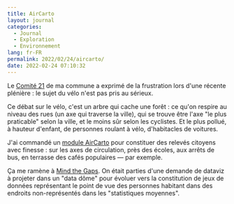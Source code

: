 ```yaml
---
title: AirCarto
layout: journal
categories:
  - Journal
  - Exploration
  - Environnement
lang: fr-FR
permalink: 2022/02/24/aircarto/
date: 2022-02-24 07:10:32
---
```


Le [Comité 21](http://www.mairie-crest.fr/Le-Comite-consultatif-Agenda-21.html) de ma commune a exprimé de la frustration lors d'une récente plénière : le sujet du vélo n'est pas pris au sérieux.

Ce débat sur le vélo, c'est un arbre qui cache une forêt : ce qu'on respire au niveau des rues (un axe qui traverse la ville), qui se trouve être l'axe "le plus praticable" selon la ville, et le moins sûr selon les cyclistes. Et le plus pollué, à hauteur d'enfant, de personnes roulant à vélo, d'habitacles de voitures.

J'ai commandé un [module AirCarto](https://aircarto.fr/) pour constituer des relevés citoyens avec finesse : sur les axes de circulation, près des écoles, aux arrêts de bus, en terrasse des cafés populaires — par exemple.

Ça me ramène à [Mind the Gaps](https://dtc-innovation.github.io/mind-the-gaps/fr/). On était parties d'une demande de dataviz à projeter dans un "data dôme" pour évoluer vers la constitution de jeux de données représentant le point de vue des personnes habitant dans des endroits non-représentés dans les "statistiques moyennes".

